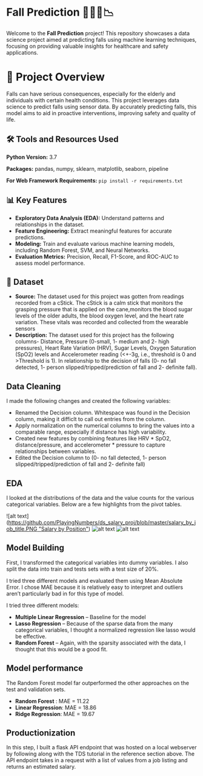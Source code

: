 # Fall Prediction 🧑🏼‍🦯📉 
Welcome to the **Fall Prediction** project! This repository showcases a data science project aimed at predicting falls using machine learning techniques, focusing on providing valuable insights for healthcare and safety applications.


# 📌 Project Overview
Falls can have serious consequences, especially for the elderly and individuals with certain health conditions. This project leverages data science to predict falls using sensor data. By accurately predicting falls, this model aims to aid in proactive interventions, improving safety and quality of life.


## 🛠️ Tools and Resources Used 
**Python Version:** 3.7  

**Packages:** pandas, numpy, sklearn, matplotlib, seaborn, pipeline

**For Web Framework Requirements:**  ```pip install -r requirements.txt``` 

## 📊 Key Features

*   **Exploratory Data Analysis (EDA):** Understand patterns and relationships in the dataset.
*   **Feature Engineering:** Extract meaningful features for accurate predictions.
*   **Modeling:** Train and evaluate various machine learning models, including Random Forest, SVM, and Neural Networks.
*   **Evaluation Metrics:** Precision, Recall, F1-Score, and ROC-AUC to assess model performance.

## 📖 Dataset

*    **Source:** The dataset used for this project was gotten from readings recorded from a cStick. The cStick is a calm stick that monitors the grasping pressure that
is applied on the cane,monitors the blood sugar levels of the older adults, the blood oxygen level, and the heart rate variation. These vitals was recorded and collected from the wearable sensors 
*    **Description:** The dataset used for this project has the following columns- Distance, Pressure (0-small, 1- medium and 2- high pressures), Heart Rate Variation (HRV), Sugar Levels, Oxygen Saturation (SpO2) levels and Accelerometer reading (<+-3g, i.e., threshold is 0 and >Threshold is 1). In relationship to the decision of falls (0- no fall detected, 1- person slipped/tripped/prediction of fall and 2- definite fall).

## Data Cleaning
I made the following changes and created the following variables:

*	Renamed the Decision column. Whitespace was found in the Decision column, making it difficlt to call out entries from the column. 
*	Apply normalization on the numerical columns to bring the values into a comparable range, especially if distance has high variability.
*	Created new features by combining features like HRV * SpO2, distance/pressure, and accelerometer * pressure to capture relationships between variables.
*   Edited the Decision column to (0- no fall detected, 1- person slipped/tripped/prediction of fall and 2- definite fall) 

## EDA
I looked at the distributions of the data and the value counts for the various categorical variables. Below are a few highlights from the pivot tables. 

![alt text]([https://github.com/PlayingNumbers/ds_salary_proj/blob/master/salary_by_job_title.PNG "Salary by Position"](https://github.com/Evykings/Prediction-of-Elderly-Falls/blob/a3456de054833849f92789e43775a999ddda958e/Distribution%20of%20HRV.png))
![alt text](https://github.com/PlayingNumbers/ds_salary_proj/blob/master/positions_by_state.png "Job Opportunities by State")
![alt text](https://github.com/PlayingNumbers/ds_salary_proj/blob/master/correlation_visual.png "Correlations")

## Model Building 

First, I transformed the categorical variables into dummy variables. I also split the data into train and tests sets with a test size of 20%.   

I tried three different models and evaluated them using Mean Absolute Error. I chose MAE because it is relatively easy to interpret and outliers aren’t particularly bad in for this type of model.   

I tried three different models:
*	**Multiple Linear Regression** – Baseline for the model
*	**Lasso Regression** – Because of the sparse data from the many categorical variables, I thought a normalized regression like lasso would be effective.
*	**Random Forest** – Again, with the sparsity associated with the data, I thought that this would be a good fit. 

## Model performance
The Random Forest model far outperformed the other approaches on the test and validation sets. 
*	**Random Forest** : MAE = 11.22
*	**Linear Regression**: MAE = 18.86
*	**Ridge Regression**: MAE = 19.67

## Productionization 
In this step, I built a flask API endpoint that was hosted on a local webserver by following along with the TDS tutorial in the reference section above. The API endpoint takes in a request with a list of values from a job listing and returns an estimated salary. 


